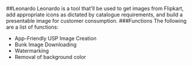 ##Leonardo
Leonardo is a tool that'll be used to get images from Flipkart, add appropriate icons as dictated by catalogue requirements, and build a presentable image for customer consumption.
###Functions
The following are a list of functions:
* App-Friendly USP Image Creation
* Bunk Image Downloading
* Watermarking
* Removal of background color
